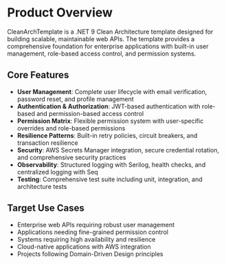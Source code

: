# Product Overview

CleanArchTemplate is a .NET 9 Clean Architecture template designed for building scalable, maintainable web APIs. The template provides a comprehensive foundation for enterprise applications with built-in user management, role-based access control, and permission systems.

## Core Features

- **User Management**: Complete user lifecycle with email verification, password reset, and profile management
- **Authentication & Authorization**: JWT-based authentication with role-based and permission-based access control
- **Permission Matrix**: Flexible permission system with user-specific overrides and role-based permissions
- **Resilience Patterns**: Built-in retry policies, circuit breakers, and transaction resilience
- **Security**: AWS Secrets Manager integration, secure credential rotation, and comprehensive security practices
- **Observability**: Structured logging with Serilog, health checks, and centralized logging with Seq
- **Testing**: Comprehensive test suite including unit, integration, and architecture tests

## Target Use Cases

- Enterprise web APIs requiring robust user management
- Applications needing fine-grained permission control
- Systems requiring high availability and resilience
- Cloud-native applications with AWS integration
- Projects following Domain-Driven Design principles